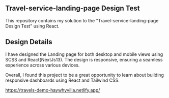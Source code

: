 ## Travel-service-landing-page Design Test
This repository contains my solution to the "Travel-service-landing-page Design Test" using React.

## Design Details
I have designed the Landing page for both desktop and mobile views using SCSS and React(NextJs13). The design is responsive, ensuring a seamless experience across various devices.


Overall, I found this project to be a great opportunity to learn about building responsive dashboards using React and Tailwind CSS. 

https://travels-demo-haywhyvilla.netlify.app/
